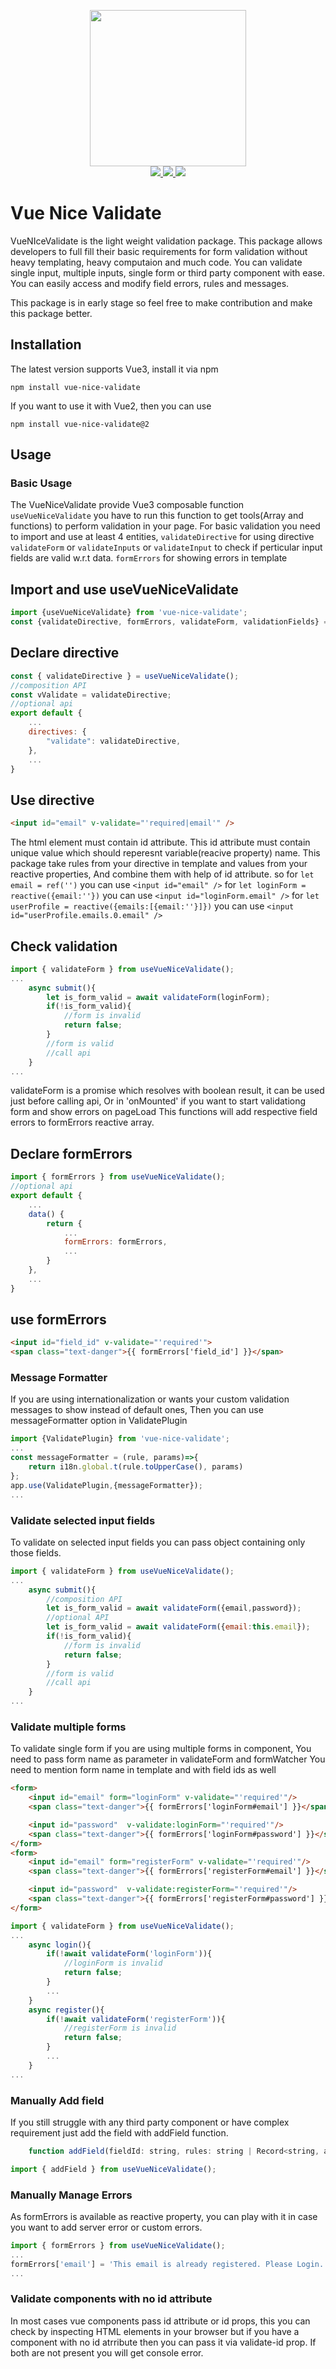 <p align="center">
  <img width="250" src="http://vue-technologies.com/wp-content/uploads/2022/04/cropped-vue-logo-png.png">
  <br>
  <a href="https://npm.im/vue-nice-validate">
    <img src="https://badgen.net/npm/v/vue-nice-validate">
  </a>
  <a href="https://npm.im/vue-nice-validate">
    <img src="https://badgen.net/npm/dw/vue-nice-validate?color=blue">
  </a>
  <a href="https://bundlephobia.com/result?p=vue-nice-validate">
    <img src="https://badgen.net/bundlephobia/minzip/vue-nice-validate">
  </a>
</p>

# Vue Nice Validate
VueNIceValidate is the light weight validation package. This package allows developers to full fill their basic requirements for form validation without heavy templating, heavy computaion and much code. You can validate single input, multiple inputs, single form or third party component with ease. You can easily access and modify field errors, rules and messages. 

This package is in early stage so feel free to make contribution and make this package better.
## Installation
The latest version supports Vue3, install it via npm
```
npm install vue-nice-validate
```
If you want to use it with Vue2, then you can use 
```
npm install vue-nice-validate@2
```

## Usage
### Basic Usage
The VueNiceValidate provide Vue3 composable function `useVueNiceValidate`
you have to run this function to get tools(Array and functions) to perform validation in your page.
For basic validation you need to import and use at least 4 entities,
`validateDirective` for using directive
`validateForm` or `validateInputs` or `validateInput` to check if perticular input fields are valid w.r.t data.
`formErrors` for showing errors in template

## Import and use useVueNiceValidate
```js
import {useVueNiceValidate} from 'vue-nice-validate';
const {validateDirective, formErrors, validateForm, validationFields} = useVueNiceValidate();
```

## Declare directive
```js
const { validateDirective } = useVueNiceValidate();
//composition API
const vValidate = validateDirective;
//optional api
export default {
	...
	directives: {
		"validate": validateDirective,
	}, 
	...
}
```

## Use directive
```html
<input id="email" v-validate="'required|email'" />
```
The html element must contain id attribute. This id attribute must contain unique value which should reperesnt variable(reacive property) name. This package take rules from your directive in template and values from your reactive properties, And combine them with help of id attribute.
so for `let email = ref('')` you can use `<input id="email" />`
for `let loginForm = reactive({email:''})` you can use `<input id="loginForm.email" />`
for `let userProfile = reactive({emails:[{email:''}]})` you can use `<input id="userProfile.emails.0.email" />`

## Check validation
```js
import { validateForm } from useVueNiceValidate();
...
	async submit(){
		let is_form_valid = await validateForm(loginForm); 
		if(!is_form_valid){
			//form is invalid
			return false;
		}
		//form is valid
		//call api
	}
...
```
validateForm is a promise which resolves with boolean result, it can be used just before calling api,
Or in 'onMounted' if you want to start validationg form and show errors on pageLoad
This functions will add respective field errors to formErrors reactive array.

## Declare formErrors
```js
import { formErrors } from useVueNiceValidate();
//optional api
export default {
	...
	data() {
		return {
			...
			formErrors: formErrors,
			...
		}
	}, 
	...
}
```

## use formErrors
```html
<input id="field_id" v-validate="'required'">
<span class="text-danger">{{ formErrors['field_id'] }}</span>
```

### Message Formatter
If you are using internationalization or wants your custom validation messages to show instead of default ones,
Then you can use messageFormatter option in ValidatePlugin
```js
import {ValidatePlugin} from 'vue-nice-validate';
...
const messageFormatter = (rule, params)=>{
	return i18n.global.t(rule.toUpperCase(), params)
};
app.use(ValidatePlugin,{messageFormatter});
...
```


### Validate selected input fields
To validate on selected input fields you can pass object containing only those fields.
```js
import { validateForm } from useVueNiceValidate();
...
	async submit(){
		//composition API
		let is_form_valid = await validateForm({email,password}); 
		//optional API
		let is_form_valid = await validateForm({email:this.email}); 
		if(!is_form_valid){
			//form is invalid
			return false;
		}
		//form is valid
		//call api
	}
...
```


### Validate multiple forms
To validate single form if you are using multiple forms in component, 
You need to pass form name as parameter in validateForm and formWatcher
You need to mention form name in template and with field ids as well
```html
<form>
	<input id="email" form="loginForm" v-validate="'required'"/>
	<span class="text-danger">{{ formErrors['loginForm#email'] }}</span>

	<input id="password"  v-validate:loginForm="'required'"/>
	<span class="text-danger">{{ formErrors['loginForm#password'] }}</span>
</form>
<form>
	<input id="email" form="registerForm" v-validate="'required'"/>
	<span class="text-danger">{{ formErrors['registerForm#email'] }}</span>

	<input id="password"  v-validate:registerForm="'required'"/>
	<span class="text-danger">{{ formErrors['registerForm#password'] }}</span>
</form>
```
```js
import { validateForm } from useVueNiceValidate();
...
	async login(){
		if(!await validateForm('loginForm')){
			//loginForm is invalid
			return false;
		}
		...
	}
	async register(){
		if(!await validateForm('registerForm')){
			//registerForm is invalid
			return false;
		}
		...
	}
...
```
### Manually Add field
If you still struggle with any third party component or have complex requirement just add the field with addField function.
```js
	function addField(fieldId: string, rules: string | Record<string, any>, fieldName?: string, formName?: string, touch?: boolean): TValidationField | false
```
```js
import { addField } from useVueNiceValidate();
```

### Manually Manage Errors
As formErrors is available as reactive property, you can play with it in case you want to add server error or custom errors.
```js
import { formErrors } from useVueNiceValidate();
...
formErrors['email'] = 'This email is already registered. Please Login.';
...
```

### Validate components with no id attribute
In most cases vue components pass id attribute or id props, this you can check by inspecting HTML elements in your browser
but if you have a component with no id atrribute then you can pass it via validate-id prop.
If both are not present you will get console error.

